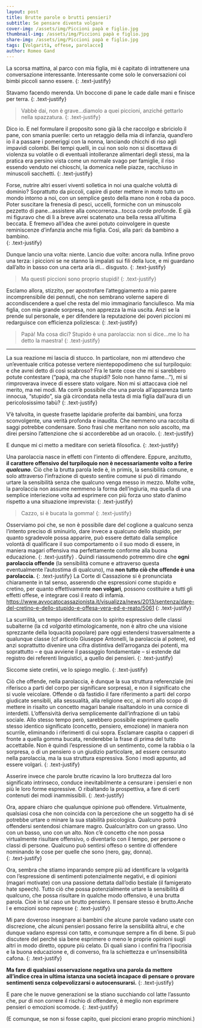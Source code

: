 ```yaml
---
layout: post
title: Brutte parole o brutti pensieri?
subtitle: Se pensare diventa volgare
cover-img: /assets/img/Piccioni papà e figlio.jpg 
thumbnail-img: /assets/img/Piccioni papà e figlio.jpg 	
share-img: /assets/img/Piccioni papà e figlio.jpg 
tags: [Volgarità, offese, parolacce]
author: Romeo Gand
---
```


La scorsa mattina, al parco con mia figlia, mi è capitato di intrattenere una conversazione interessante. Interessante come solo le conversazioni coi bimbi piccoli sanno essere.
{: .text-justify}

Stavamo facendo merenda. Un boccone di pane le cade dalle mani e finisce per terra. 
{: .text-justify}


>Vabbè dai, non è grave...diamolo a quei piccioni, anziché gettarlo nella spazzatura.
{: .text-justify}


Dico io. E nel formulare il proposito sono già là che raccolgo e sbriciolo il pane, con smania puerile: certo un retaggio della mia di infanzia, quand’ero io il a passare i pomeriggi con la nonna, lanciando chicchi di riso agli impavidi colombi. Bei tempi quelli, in cui non solo non si discettava di violenza su volatile o di eventuali intolleranze alimentari degli stessi, ma la pratica era persino vista come un normale svago per famiglie, il riso essendo venduto nei chioschi, la domenica nelle piazze, racchiuso in minuscoli sacchetti. 
{: .text-justify}


Forse, nutrire altri esseri viventi solletica in noi una qualche voluttà di dominio? Soprattutto da piccoli, capire di poter mettere in moto tutto un mondo intorno a noi, con un semplice gesto della mano non è roba da poco. Poter suscitare la frenesia di pesci, uccelli, formiche con un minuscolo pezzetto di pane...assistere alla concorrenza...tocca corde profonde. E già mi figuravo che di lì a breve avrei scatenato una bella ressa all’ultima beccata. E fremevo all’idea che avrei potuto coinvolgere in queste reminiscenze d’infanzia anche mia figlia. Così, alla pari: da bambino a bambino.  
{: .text-justify}


Dunque lancio una volta: niente. Lancio due volte: ancora nulla. Infine provo una terza: i piccioni se ne stanno là impalati sui fili della luce, e mi guardano dall’alto in basso con una certa aria di... disgusto. 
{: .text-justify}


>Ma questi piccioni sono proprio stupidi!
{: .text-justify}

Esclamo allora, stizzito, per apostrofare l’atteggiamento a mio parere incomprensibile dei pennuti, che non sembrano volerne sapere di accondiscendere a quel che resta del mio immaginario fanciullesco. Ma mia figlia, con mia grande sorpresa, non apprezza la mia uscita. Anzi se la prende sul personale, e per difendere la reputazione dei poveri piccioni mi redarguisce con efficienza poliziesca:
{: .text-justify}

>Papà! Ma cosa dici? Stupido è una parolaccia: non si dice…me lo ha detto la maestra!
{: .text-justify}

***
La sua reazione mi lascia di stucco. In particolare, non mi attendevo che un’eventuale critica potesse vertere nientepopodimeno che sul turpiloquio: e che avrei detto di così scabroso? Fra le tante cose che mi si sarebbero potute contestare (“papà, ma che stupidi? Solo non hanno fame...”), mi si rimproverava invece di essere stato volgare. Non mi si attaccava cioè nel merito, ma nei modi. Ma com’è possibile che una parola all’apparenza tanto innocua, “stupido”, sia già circondata nella testa di mia figlia dall’aura di un pericolosissimo tabù?
{: .text-justify}

V’è talvolta, in queste frasette lapidarie proferite dai bambini, una forza sconvolgente, una verità profonda e inaudita. Che nemmeno una raccolta di saggi potrebbe condensare. Sono frasi che meritano non solo ascolto, ma direi persino l’attenzione che si accorderebbe ad un oracolo.
{: .text-justify}

E dunque mi ci metto a meditare con serietà filosofica.
{: .text-justify}

Una parolaccia nasce in effetti con l’intento di offendere. Eppure, anzitutto, **il carattere offensivo del turpiloquio non è necessariamente volto a ferire *qualcuno***. Ciò che la brutta parola lede è, in primis, la sensibilità comune, e solo attraverso l’infrazione di questo sentire comune si può di rimando urtare la sensibilità senza che qualcuno venga messo in mezzo. Molte volte, la parolaccia non assume nemmeno la forma dell’ingiuria, ma quella di una semplice interiezione volta ad esprimere con più forza uno stato d’animo rispetto a una situazione imprevista:
{: .text-justify}

>Cazzo, si è bucata la gomma!
{: .text-justify}

Osserviamo poi che, se non è possibile dare del coglione a qualcuno senza l’intento preciso di sminuirlo, dare invece a qualcuno dello stupido, per quanto sgradevole possa apparire, può essere dettato dalla semplice volontà di qualificare il suo comportamento o il suo modo di essere, in maniera magari offensiva ma perfettamente conforme alla buona educazione.
{: .text-justify}
. 
Quindi riassumendo potremmo dire che **ogni parolaccia offende** (la sensibilità comune e attraverso questa eventualmente l’autostima di qualcuno), ma **non tutto ciò che offende è una parolaccia.** 
{: .text-justify}
La Corte di Cassazione si è pronunciata chiaramente in tal senso, asserendo che espressioni come stupido e cretino, per quanto effettivamente **non volgari**, possono costituire a tutti gli effetti offese, e integrare così il reato di infamia. https://www.avvocatocassazionista.it/visualizza/news/2013/sentenza/dare-del-cretino-e-dello-stupido-e-offesa-vera-ed-e-reato/5061
{: .text-justify}

La scurrilità, un tempo identificata con lo spirito espressivo delle classi subalterne (la cd *volgarità* etimologicamente, non è altro che una visione sprezzante della loquacità popolare) pare oggi estendersi trasversalmente a qualunque classe (cf articolo Giuseppe Antonelli, la parolaccia al potere), ed anzi soprattutto divenire una cifra distintiva dell’arroganza dei potenti, ma soprattutto – e qua avviene il passaggio fondamentale – si estende dal registro dei referenti linguistici, a quello dei pensieri. 
{: .text-justify}

Siccome siete cretini, ve lo spiego meglio.
{: .text-justify}


Ciò che offende, nella parolaccia, è dunque la sua struttura referenziale (mi riferisco a parti del corpo per significare sorpresa), e non il significato che si vuole veicolare. Offende o dà fastidio il fare riferimento a parti del corpo giudicate sensibili, alla sessualità, alla religione ecc, ai morti allo scopo di mettere in risalto un concetto magari banale risaltandolo in una cornice di interdetti. L’offensività deriva semplicemente dall’infrazione di un tabù sociale. 
Allo stesso tempo però, sarebbero possibile esprimere quello stesso identico significato (concetto, pensiero, emozione) in maniera non scurrile, eliminando i riferimenti di cui sopra. Esclamare caspita o capperi di fronte a quella gomma bucata, renderebbe la frase di prima del tutto accettabile. Non è quindi l’espressione di un sentimento, come la rabbia o la sorpresa, o di un pensiero o un giudizio particolare, ad essere censurato nella parolaccia, ma la sua struttura espressiva. Sono i modi appunto, ad essere volgari. 
{: .text-justify}
 
Asserire invece che parole brutte ricavino la loro bruttezza dal loro significato intrinseco, conduce inevitabilmente a censurare i pensieri e non più le loro forme espressive. O ribaltando la prospettiva, a fare di certi contenuti dei modi inammissibili.
{: .text-justify}

Ora, appare chiaro che qualunque opinione può offendere. Virtualmente, qualsiasi cosa che non coincida con la percezione che un soggetto ha di sé potrebbe urtare o minare la sua stabilità psicologica. Qualcuno potrà offendersi sentendosi chiamare magro. Qualcun’altro con un grasso. Uno con un basso, uno con un alto. Non c’è concetto che non possa virtualmente risultare offensivo, o diventarlo con il tempo, per persone o classi di persone. Qualcuno può sentirsi offeso o sentire di offendere nominando le cose per quelle che sono (nero, gay, donna).  
{: .text-justify}

Ora, sembra che stiamo imparando sempre più ad identificare la volgarità con l’espressione di sentimenti potenzialmente negativi, e di opinioni (magari motivate) con una passione dettata dall’odio bestiale (il famigerato hate speech). Tutto ciò che possa potenzialmente urtare la sensibilità di qualcuno, che possa risultare in qualche modo offensivo, è una brutta parola. Cioè in tal caso un brutto pensiero. Il pensare stesso è brutto.Anche l e emozioni sono represse
{: .text-justify}

Mi pare doveroso insegnare ai bambini che alcune parole vadano usate con discrezione, che alcuni pensieri possano ferire la sensibilità altrui, e che dunque vadano espressi con tatto, e comunque sempre a fin di bene. Si può discutere del perché sia bene esprimere o meno le proprie opinioni sugli altri in modo diretto, oppure più celato. Di quali siano i confini fra l’ipocrisia e la buona educazione e, di converso, fra la schiettezza e un’insensibilità cafona. 
{: .text-justify}

**Ma fare di qualsiasi osservazione negativa una parola da mettere all’indice crea in ultima istanza una società incapace di pensare o provare sentimenti senza colpevolizzarsi o autocensurarsi.**
{: .text-justify}


E pare che le nuove generazioni se la stiano succhiando col latte l’assunto che, pur di non correre il rischio di offendere, è meglio non esprimere pensieri o emozioni scomode.
{: .text-justify}

(E comunque, se non si fosse capito, quei piccioni erano proprio minchioni.)

